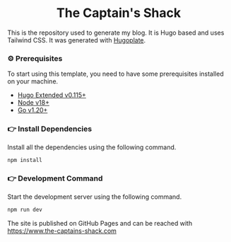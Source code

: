 <h1 align="center">The Captain's Shack</h1>

This is the repository used to generate my blog. It is Hugo based and uses Tailwind CSS. It was generated with [Hugoplate](https://github.com/zeon-studio/hugoplate).

### ⚙️ Prerequisites

To start using this template, you need to have some prerequisites installed on your machine.

- [Hugo Extended v0.115+](https://gohugo.io/installation/)
- [Node v18+](https://nodejs.org/en/download/)
- [Go v1.20+](https://go.dev/doc/install)

### 👉 Install Dependencies

Install all the dependencies using the following command.

```bash
npm install
```

### 👉 Development Command

Start the development server using the following command.

```bash
npm run dev
```

The site is published on GitHub Pages and can be reached with https://www.the-captains-shack.com